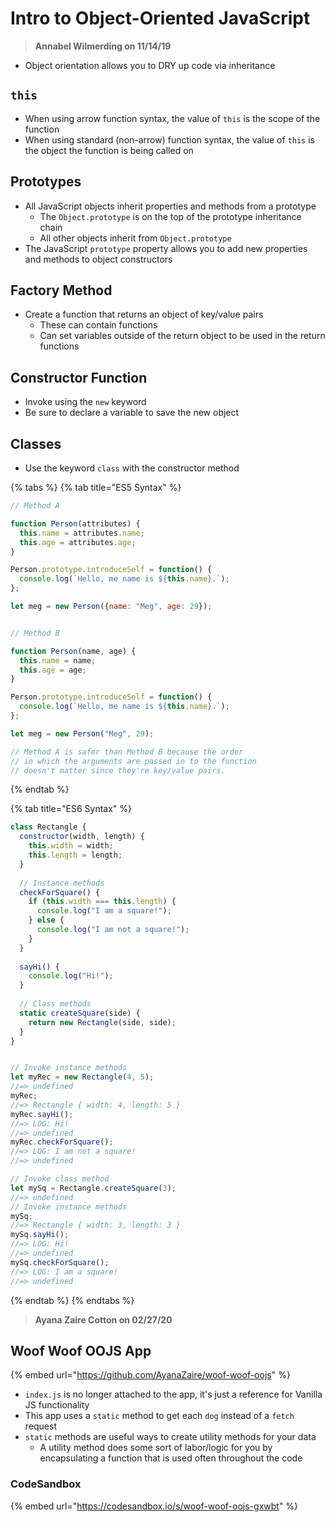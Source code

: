 # Intro to Object-Oriented JavaScript

> **Annabel Wilmerding on 11/14/19**

* Object orientation allows you to DRY up code via inheritance

## **`this`**

* When using arrow function syntax, the value of `this` is the scope of the function
* When using standard \(non-arrow\) function syntax, the value of `this` is the object the function is being called on‌

## **Prototypes**

* All JavaScript objects inherit properties and methods from a prototype
  * The `Object.prototype` is on the top of the prototype inheritance chain
  * All other objects inherit from `Object.prototype`
* The JavaScript `prototype` property allows you to add new properties and methods to object constructors

## **Factory Method**

* Create a function that returns an object of key/value pairs
  * These can contain functions
  * Can set variables outside of the return object to be used in the return functions

## **Constructor Function**

* Invoke using the `new` keyword
* Be sure to declare a variable to save the new object

## **Classes**

* Use the keyword `class` with the constructor method

{% tabs %}
{% tab title="ES5 Syntax" %}
```javascript
// Method A

function Person(attributes) {
  this.name = attributes.name;
  this.age = attributes.age;
}

Person.prototype.introduceSelf = function() {
  console.log(`Hello, me name is ${this.name}.`);
};

let meg = new Person({name: "Meg", age: 29});


// Method B

function Person(name, age) {
  this.name = name;
  this.age = age;
}

Person.prototype.introduceSelf = function() {
  console.log(`Hello, me name is ${this.name}.`);
};

let meg = new Person("Meg", 29);

// Method A is safer than Method B because the order
// in which the arguments are passed in to the function
// doesn't matter since they're key/value pairs.

```
{% endtab %}

{% tab title="ES6 Syntax" %}
```javascript
class Rectangle {
  constructor(width, length) {
    this.width = width;
    this.length = length;
  }
  
  // Instance methods
  checkForSquare() {
    if (this.width === this.length) {
      console.log("I am a square!");
    } else {
      console.log("I am not a square!");
    }
  }
  
  sayHi() {
    console.log("Hi!");
  }
  
  // Class methods
  static createSquare(side) {
    return new Rectangle(side, side);
  }
}


// Invoke instance methods
let myRec = new Rectangle(4, 5);
//=> undefined
myRec;
//=> Rectangle { width: 4, length: 5 }
myRec.sayHi();
//=> LOG: Hi!
//=> undefined
myRec.checkForSquare();
//=> LOG: I am not a square!
//=> undefined

// Invoke class method
let mySq = Rectangle.createSquare(3);
//=> undefined
// Invoke instance methods
mySq;
//=> Rectangle { width: 3, length: 3 }
mySq.sayHi();
//=> LOG: Hi!
//=> undefined
mySq.checkForSquare();
//=> LOG: I am a square!
//=> undefined
```
{% endtab %}
{% endtabs %}

> **Ayana Zaire Cotton on 02/27/20**

## **Woof Woof OOJS App**

{% embed url="https://github.com/AyanaZaire/woof-woof-oojs" %}

* `index.js` is no longer attached to the app, it's just a reference for Vanilla JS functionality
* This app uses a `static` method to get each `dog` instead of a `fetch` request
* `static` methods are useful ways to create utility methods for your data
  * A utility method does some sort of labor/logic for you by encapsulating a function that is used often throughout the code

### CodeSandbox

{% embed url="https://codesandbox.io/s/woof-woof-oojs-gxwbt" %}

